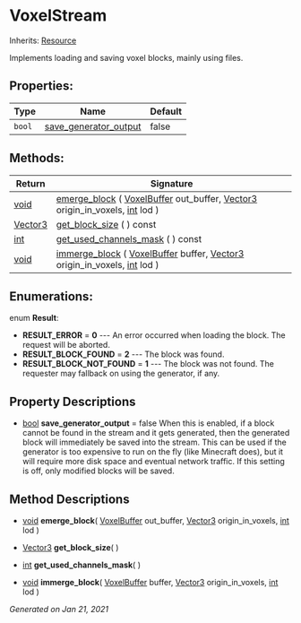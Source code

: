 # VoxelStream

Inherits: [Resource](https://docs.godotengine.org/en/stable/classes/class_resource.html)


Implements loading and saving voxel blocks, mainly using files.

## Properties: 


Type    | Name                                               | Default 
------- | -------------------------------------------------- | --------
`bool`  | [save_generator_output](#i_save_generator_output)  | false   
<p></p>

## Methods: 


Return                                                                        | Signature                                                                                                                                                                                                                                              
----------------------------------------------------------------------------- | -------------------------------------------------------------------------------------------------------------------------------------------------------------------------------------------------------------------------------------------------------
[void](#)                                                                     | [emerge_block](#i_emerge_block) ( [VoxelBuffer](VoxelBuffer.md) out_buffer, [Vector3](https://docs.godotengine.org/en/stable/classes/class_vector3.html) origin_in_voxels, [int](https://docs.godotengine.org/en/stable/classes/class_int.html) lod )  
[Vector3](https://docs.godotengine.org/en/stable/classes/class_vector3.html)  | [get_block_size](#i_get_block_size) ( ) const                                                                                                                                                                                                          
[int](https://docs.godotengine.org/en/stable/classes/class_int.html)          | [get_used_channels_mask](#i_get_used_channels_mask) ( ) const                                                                                                                                                                                          
[void](#)                                                                     | [immerge_block](#i_immerge_block) ( [VoxelBuffer](VoxelBuffer.md) buffer, [Vector3](https://docs.godotengine.org/en/stable/classes/class_vector3.html) origin_in_voxels, [int](https://docs.godotengine.org/en/stable/classes/class_int.html) lod )    
<p></p>

## Enumerations: 

enum **Result**: 

- **RESULT_ERROR** = **0** --- An error occurred when loading the block. The request will be aborted.
- **RESULT_BLOCK_FOUND** = **2** --- The block was found.
- **RESULT_BLOCK_NOT_FOUND** = **1** --- The block was not found. The requester may fallback on using the generator, if any.


## Property Descriptions

- [bool](https://docs.godotengine.org/en/stable/classes/class_bool.html)<span id="i_save_generator_output"></span> **save_generator_output** = false
When this is enabled, if a block cannot be found in the stream and it gets generated, then the generated block will immediately be saved into the stream. This can be used if the generator is too expensive to run on the fly (like Minecraft does), but it will require more disk space and eventual network traffic. If this setting is off, only modified blocks will be saved.

## Method Descriptions

- [void](#)<span id="i_emerge_block"></span> **emerge_block**( [VoxelBuffer](VoxelBuffer.md) out_buffer, [Vector3](https://docs.godotengine.org/en/stable/classes/class_vector3.html) origin_in_voxels, [int](https://docs.godotengine.org/en/stable/classes/class_int.html) lod ) 



- [Vector3](https://docs.godotengine.org/en/stable/classes/class_vector3.html)<span id="i_get_block_size"></span> **get_block_size**( ) 



- [int](https://docs.godotengine.org/en/stable/classes/class_int.html)<span id="i_get_used_channels_mask"></span> **get_used_channels_mask**( ) 



- [void](#)<span id="i_immerge_block"></span> **immerge_block**( [VoxelBuffer](VoxelBuffer.md) buffer, [Vector3](https://docs.godotengine.org/en/stable/classes/class_vector3.html) origin_in_voxels, [int](https://docs.godotengine.org/en/stable/classes/class_int.html) lod ) 



_Generated on Jan 21, 2021_
